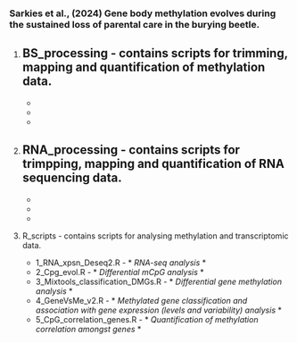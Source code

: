 ### Sarkies et al., (2024) Gene body methylation evolves during the sustained loss of parental care in the burying beetle.

1. BS_processing - contains scripts for trimming, mapping and quantification of methylation data.
   -
   -
   -
   -
    
3. RNA_processing - contains scripts for trimpping, mapping and quantification of RNA sequencing data.
   -
   -
   -
   -
   
5. R_scripts - contains scripts for analysing methylation and transcriptomic data.
   - 1_RNA_xpsn_Deseq2.R - * *RNA-seq analysis* *
   - 2_Cpg_evol.R - * *Differential mCpG analysis* *
   - 3_Mixtools_classification_DMGs.R - * *Differential gene methylation analysis* *
   - 4_GeneVsMe_v2.R - * *Methylated gene classification and association with gene expression (levels and variability) analysis* *
   - 5_CpG_correlation_genes.R - * *Quantification of methylation correlation amongst genes* *


